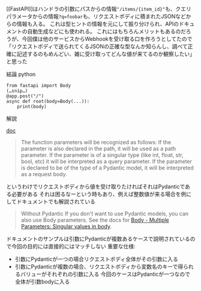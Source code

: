 
[[FastAPI]]はハンドラの引数にパスからの情報`"/items/{item_id}"`も、クエリパラメータからの情報`?q=foobar`も、リクエストボディに積まれたJSONなどからの情報も入る。
これは型ヒントの情報を元にして振り分けられ、APIのドキュメントの自動生成などにも使われる。
これにはもちろんメリットもあるのだろうが、今回僕は他のサービスからWebhookを受け取る口を作ろうとしてたので「リクエストボディで送られてくるJSONの正確な型なんか知らんし、調べて正確に記述するのもめんどい、雑に受け取ってどんな値が来てるのか観察したい」と思った

結論
python

```
from fastapi import Body
(…snip…)
@app.post("/")
async def root(body=Body(...)):
	print(body)
```


解説

[doc](https://fastapi.tiangolo.com/tutorial/body/#request-body-path-query-parametershttps://fastapi.tiangolo.com/tutorial/body/#request-body-path-query-parameters)
> The function parameters will be recognized as follows:
>  If the parameter is also declared in the path, it will be used as a path parameter.
>  If the parameter is of a singular type (like int, float, str, bool, etc) it will be interpreted as a query parameter.
>  If the parameter is declared to be of the type of a Pydantic model, it will be interpreted as a request body.

というわけでリクエストボディから値を受け取りたければそれはPydanticである必要がある
それは困るなーという時もあり、例えば整数値が来る場合を例にしてドキュメントでも解説されている
> Without Pydantic
>  If you don't want to use Pydantic models, you can also use Body parameters. See the docs for [Body - Multiple Parameters: Singular values in body](https://fastapi.tiangolo.com/tutorial/body-multiple-params/#singular-values-in-body).

ドキュメントのサンプルは引数にPydanticが複数あるケースで説明されているので今回の目的には直接的にはマッチしない
重要な仕様:
- 引数にPydanticが一つの場合リクエストボディ全体がその引数に入る
- 引数にPydanticが複数の場合、リクエストボディから変数名のキーで得られるバリューがそれぞれの引数に入る
今回のケースはPydanticが一つなので全体が引数bodyに入る
